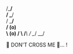   /\_____/\
  /  \_____/  \
 /    \___/    \
/     (o)     \
\     (o)     /
 \    /___\    /
  \__/     \__/
   
🚧 DON'T CROSS ME 🚧... !
